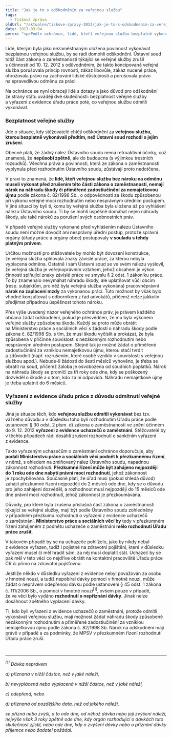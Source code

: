 ```yaml
---
title: "Jak je to s odškodněním za veřejnou službu"
tags:
  - Tisková zpráva
oldUrl: "/aktualne/tiskove-zpravy-2013/jak-je-to-s-odskodnenim-za-verejnou-sluzbu"
date: 2013-03-04
perex: "<p>Podle ochránce, lidé, kteří veřejnou službu bezplatně vykonávali před jejím zrušením Ústavním soudem, nemají nárok na náhradu škody či přiměřené zadostiučinění. Kdo však byl vyřazen z evidence Úřadu práce kvůli odmítnutí veřejné služby, může podat podnět k přezkumnému řízení a zrušení rozhodnutí pro nezákonnost.</p>"
---
```


<!-- imported from the old website -->

<p>Lidé, kterým byla jako nezaměstnaným uložena povinnost vykonávat bezplatnou veřejnou službu, by se rádi domohli odškodnění. Ústavní soud totiž část zákona o zaměstnanosti týkající se veřejné služby zrušil s účinností od 10. 12. 2012 s odůvodněním, že takto koncipovaná veřejná služba porušovala princip rovnosti, zákaz libovůle, zákaz nucené práce, ohrožovala právo na zachování lidské důstojnosti a porušovala právo na spravedlivou odměnu za práci. </p><p>Na ochránce se nyní obracejí lidé s dotazy a jako důvod pro odškodnění ze strany státu uvádějí dvě skutečnosti: bezplatnost veřejné služby a vyřazení z evidence úřadu práce poté, co veřejnou službu odmítli vykonávat. </p><h3>Bezplatnost veřejné služby</h3><p>Jde o situace, kdy stěžovatelé chtějí odškodnění za <strong>veřejnou službu, kterou bezplatně vykonávali předtím, než Ústavní soud rozhodl o jejím zrušení</strong>. </p><p>Obecně platí, že žádný nález Ústavního soudu nemá retroaktivní účinky, což znamená, že <strong>nepůsobí zpětně</strong>, ale do budoucna (s výjimkou trestních rozsudků). Všechna práva a povinnosti, která ze zákona o zaměstnanosti vyplynula před rozhodnutím Ústavního soudu, zůstávají proto nedotčena. </p><p>V praxi to znamená, že <strong>lidé, kteří veřejnou službu bez nároku na odměnu museli vykonat před zrušením této části zákona o zaměstnanosti, nemají nárok na náhradu škody či přiměřené zadostiučinění za nemajetkovou újmu</strong> podle zákona č. 82/1998 Sb., o odpovědnosti za škodu způsobenou při výkonu veřejné moci rozhodnutím nebo nesprávným úředním postupem. V jiné situaci by byli ti, komu by veřejná služba byla uložena až po vyhlášení nálezu Ústavního soudu. Ti by se mohli úspěšně domáhat nejen náhrady škody, ale také nároků za porušení svých osobnostních práv. </p><p>V případě veřejné služby vykonané před vyhlášením nálezu Ústavního soudu není možné dovodit ani nesprávný úřední postup, protože správní orgány (úřady práce a orgány obce) postupovaly <strong>v souladu s tehdy platným právem</strong>. </p><p>Určitou možností pro stěžovatele by mohlo být dovození konstrukce, že veřejná služba splňovala znaky závislé práce, za kterou nebyla vyplacena odměna. Ostatně i sám Ústavní soud se ve svém nálezu vyslovil, že veřejná služba je veřejnoprávním vztahem, jehož obsahem je výkon činnosti splňující znaky závislé práce ve smyslu § 2 odst. 1 zákoníku práce. To by znamenalo nevymáhat náhradu škody, ale uplatňovat vůči obcím (resp. subjektům, pro něž byla veřejná služba vykonána) pracovněprávní <strong>nárok na zaplacení mzdy</strong> za vykonanou práci. Tuto možnost by však bylo vhodné konzultovat s odborníkem z řad advokátů, přičemž nelze jakkoliv předjímat případnou úspěšnost tohoto nároku.</p><p>Přes výše uvedený názor veřejného ochránce práv, je právem každého občana žádat odškodnění, pokud je přesvědčen, že mu byla výkonem veřejné služby způsobena škoda. Každý se proto může obrátit na Ministerstvo práce a sociálních věcí s žádostí o náhradu škody podle zákona č. 82/1998 Sb. s tím, že musí škodu vyčíslit a prokázat, že byla způsobena v příčinné souvislosti s nezákonným rozhodnutím nebo nesprávným úředním postupem. Stejně tak je možné žádat o přiměřené zadostiučinění za vzniklou nemajetkovou újmu, kterou stačí tvrdit a zdůvodnit (např. rozrušením, které osobě vzniklo v souvislosti s veřejnou službou apod.). Nebude-li žádosti do šesti měsíců vyhověno, je třeba se obrátit na soud, přičemž žaloba je osvobozena od soudních poplatků. Nárok na náhradu škody se promlčí za tři roky ode dne, kdy se poškozený dozvěděl o škodě a o tom, kdo za ni odpovídá. Náhradu nemajetkové újmy je třeba uplatnit do 6 měsíců. </p><h3>Vyřazení z evidence úřadu práce z důvodu odmítnutí veřejné služby</h3><p>Jiná je situace těch, kdo <strong>veřejnou službu odmítli vykonávat</strong> bez tzv. vážného důvodu a v důsledku toho byli rozhodnutím Úřadu práce podle ustanovení § 30 odst. 2 písm. d) zákona o zaměstnanosti ve znění účinném do 9. 12. 2012 <strong>vyřazeni z evidence uchazečů o zaměstnání</strong>. Stěžovatelé by v těchto případech rádi dosáhli zrušení rozhodnutí o sankčním vyřazení z evidence. </p><p>Takto vyřazeným uchazečům o zaměstnání ochránce doporučuje, aby <strong>podali Ministerstvu práce a sociálních věcí podnět k přezkumnému řízení</strong>, v němž, s ohledem na zmiňovaný nález Ústavního soudu, napadnou zákonnost rozhodnutí. <strong>Přezkumné řízení může být zahájeno nejpozději do 1 roku ode dne nabytí právní moci rozhodnutí</strong>, jehož zákonnost je zpochybňována. Současně platí, že úřad musí (pokud shledá důvod) zahájit přezkumné řízení nejpozději do 2 měsíců ode dne, kdy se o důvodu pro jeho zahájení dozvěděl, a rozhodnout musí nejpozději do 15 měsíců ode dne právní moci rozhodnutí, jehož zákonnost je přezkoumávána. </p><p>Důvody, pro které byla zrušena příslušná část zákona o zaměstnanosti týkající se veřejné služby, mají být podle Ústavního soudu zohledněny v případném přezkumu rozhodnutí o vyřazení z evidence uchazečů o zaměstnání. <strong>Ministerstvo práce a sociálních věcí by</strong> tedy v přezkumném řízení zahájeném z podnětu uchazeče o zaměstnání <strong>mělo rozhodnutí Úřadu práce zrušit</strong>. </p><p>V takovém případě by se na uchazeče pohlíželo, jako by nikdy nebyl z evidence vyřazen, tudíž i pojistné na zdravotní pojištění, které v důsledku vyřazení musel či měl hradit sám, za něj musí doplatit stát. Uchazeč by se pak měl v této věci co nejdříve obrátit na kontaktní pracoviště Úřadu práce ČR či přímo na zdravotní pojišťovnu. </p><p>Jestliže někdo v důsledku vyřazení z evidence nebyl považován za osobu v hmotné nouzi, a tudíž nepobíral dávky pomoci v hmotné nouzi, může žádat o neprávem odepřenou dávku podle ustanovení § 45 odst. 1 zákona č. 111/2006 Sb., o pomoci v hmotné nouzi<sup>[1]</sup>, ovšem pouze v případě, že ve věci bylo vydáno <strong>rozhodnutí o nepřiznání dávky</strong>. Jinak nelze dosáhnout zpětného vyplacení dávky. </p><p>Ti, kdo byli vyřazeni z evidence uchazečů o zaměstnání, protože odmítli vykonávat veřejnou službu, mají možnost žádat náhradu škody způsobené nezákonným rozhodnutím a přiměřené zadostiučinění za vzniklou nemajetkovou újmu podle zákona č. 82/1998 Sb. Nárok na odškodnění mají právě v případě a za podmínky, že MPSV v přezkumném řízení rozhodnutí Úřadu práce zruší.</p><br /><hr /><p><em><sup>[1]</sup> Dávka neprávem</em></p><p><em>a) přiznaná v nižší částce, než v jaké náleží,</em></p><p><em>b) nevyplácená nebo vyplacená v nižší částce, než v jaké náleží,</em></p><p><em>c) odepřená, nebo</em></p><p><em>d) přiznaná od pozdějšího data, než od jakého náleží,</em></p><p><em>se přizná nebo zvýší, a to ode dne, od něhož dávka nebo její zvýšení náleží, nejvýše však 3 roky zpětně ode dne, kdy orgán rozhodující o dávkách tuto skutečnost zjistil, nebo ode dne, kdy o zvýšení dávky nebo o přiznání dávky příjemce nebo žadatel požádal.</em></p>
